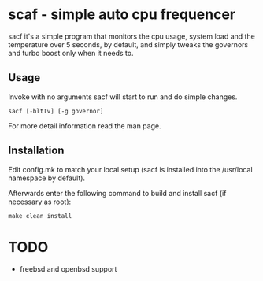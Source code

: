 scaf - simple auto cpu frequencer
=================================
sacf it's a simple program that monitors the cpu usage, system load and the
temperature over 5 seconds, by default, and simply tweaks the governors and
turbo boost only when it needs to.

Usage
-----
Invoke with no arguments sacf will start to run and do simple changes.

    sacf [-bltTv] [-g governor]

For more  detail information read the man page.


Installation
------------
Edit config.mk to match your local setup (sacf is installed into
the /usr/local namespace by default).

Afterwards enter the following command to build and install sacf
(if necessary as root):

    make clean install


TODO
====
- freebsd and openbsd support
